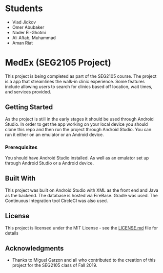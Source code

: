 # Students 

- Vlad Jidkov
- Omer Abubaker
- Nader El-Ghotmi
- Ali Aftab, Muhammad
- Aman Riat 

# MedEx (SEG2105 Project)

This project is being completed as part of the SEG2105 course. The project is a app that streamlines the walk-in clinic experience. Some features include allowing users to search for clinics based off location, wait times, and services provided.

## Getting Started

As the project is still in the early stages it should be used through Android Studio. In order to get the app working on your local device you should clone this repo and then run the project through Android Studio. You can run it either on an emulator or an Android device.

### Prerequisites

You should have Android Studio installed. As well as an emulator set up through Android Studio or a Android device.

## Built With

This project was built on Android Studio with XML as the front end and Java as the backend. The database is hosted via FireBase. Gradle was used. The Continuous Integration tool CircleCI was also used.

## License

This project is licensed under the MIT License - see the [LICENSE.md](LICENSE.md) file for details

## Acknowledgments

* Thanks to Miguel Garzon and all who contributed to the creation of this project for the SEG2105 class of Fall 2019.
